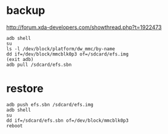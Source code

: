 # backup
http://forum.xda-developers.com/showthread.php?t=1922473

    adb shell
    su
    ls -l /dev/block/platform/dw_mmc/by-name
    dd if=/dev/block/mmcblk0p3 of=/sdcard/efs.img
    (exit adb)
    adb pull /sdcard/efs.sbn

# restore

    adb push efs.sbn /sdcard/efs.img
    adb shell
    su
    dd if=/sdcard/efs.sbn of=/dev/block/mmcblk0p3
    reboot
